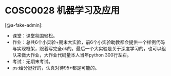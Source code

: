 
# COSC0028 机器学习及应用

[@a-fake-admin]:

- 课堂：课堂氛围轻松。
- 作业：总共6个小实验+期末大实验，前6个小实验助教都会提供一个样例代码与实现框架，跟着写完全ok的。最后一个大实验是关于深度学习的，也可以组队来做大作业，大作业代码量本人当年python 300行左右。
- 考试：无期末考试。
- ps:给分挺好的，认真对待95+都是可能的。